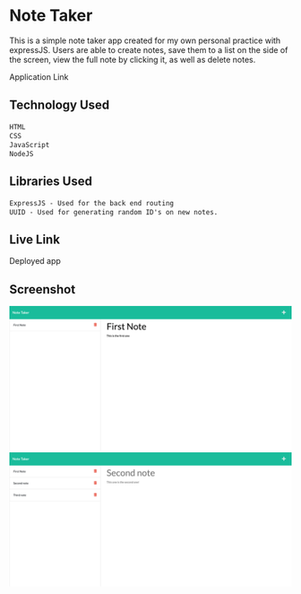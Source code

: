# Note Taker

This is a simple note taker app created for my own personal practice with expressJS. Users are able to create notes, save them to a list on the side of the screen, view the full note by clicking it, as well as delete notes. 

Application Link

## Technology Used
    HTML
    CSS
    JavaScript
    NodeJS

## Libraries Used
    ExpressJS - Used for the back end routing
    UUID - Used for generating random ID's on new notes.

## Live Link

Deployed app

## Screenshot

![Screenshot One](public/assets/img/ss1.png)
![Screenshot Two](public/assets/img/ss2.png)


